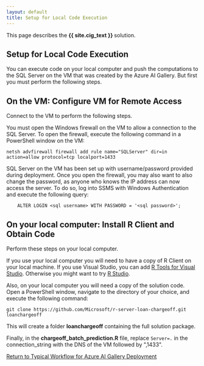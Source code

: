 ```yaml
---
layout: default
title: Setup for Local Code Execution
---
```


<div class="alert alert-success" role="alert"> This page describes the 
<strong>
{{ site.cig_text }}
</strong>
solution.
</div> 

## Setup for Local Code Execution

You can execute code on your local computer and push the computations to the SQL Server on the VM  that was created by the Azure AI Gallery. But first you must perform the following steps. 

## On the VM: Configure VM for Remote Access

Connect to the VM to perform the following steps.

You must open the Windows firewall on the VM to allow a connection to the SQL Server. To open the firewall, execute the following command in a PowerShell window on the VM:

    netsh advfirewall firewall add rule name="SQLServer" dir=in action=allow protocol=tcp localport=1433 

SQL Server on the VM has been set up with username/password provided during deployment.  Once you open the firewall, you may also want to also change the password, as anyone who knows the IP address can now access the server.  To do so, log into SSMS with Windows Authentication and execute the following query:
    
        ALTER LOGIN <sql username> WITH PASSWORD = '<sql password>';  
       
## On your local computer:  Install R Client and Obtain Code

Perform these steps on your local computer.

If you use your local computer you will need to have a copy of R Client on your local machine.  If you use Visual Studio, you can add <a href="https://www.visualstudio.com/vs/rtvs/">R Tools for Visual Studio</a>.  Otherwise you might want to try <a href="rstudio.html">R Studio</a>.  

Also, on your local computer you will need a copy of the solution code.  Open a PowerShell window, navigate to the directory of your choice, and execute the following command:  

    git clone https://github.com/Microsoft/r-server-loan-chargeoff.git loanchargeoff

This will create a folder **loanchargeoff** containing the full solution package.

Finally, in the **chargeoff_batch_prediction.R** file, replace  `Server=.` in the connection_string with the DNS of the VM followed by ",1433".


<a href="CIG_Workflow.html#step2">Return to Typical Workflow for Azure AI Gallery Deployment<a>